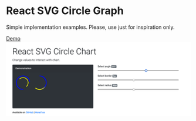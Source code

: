 # React SVG Circle Graph
Simple implementation examples.
Please, use just for inspiration only. 

[Demo](https://horat1us.github.io/react-svg-circle-graph/)
![Example Screenshot](./example.png)

